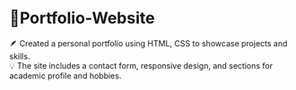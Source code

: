 # 🌟Portfolio-Website
🪶 Created a personal portfolio using HTML, CSS to showcase projects and skills.<br>
💡 The site includes a contact form, responsive design, and sections for academic profile and hobbies.
